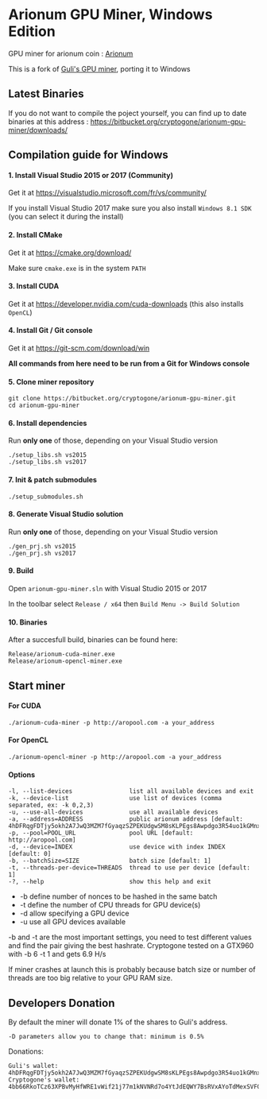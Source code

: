 
# Arionum GPU Miner, Windows Edition #
GPU miner for arionum coin : [Arionum](https://www.arionum.com/)

This is a fork of [Guli's GPU miner](https://bitbucket.org/guli13/arionum-gpu-miner/src), porting it to Windows

## Latest Binaries
If you do not want to compile the poject yourself, you can find up to date binaries at this address :
https://bitbucket.org/cryptogone/arionum-gpu-miner/downloads/

## Compilation guide for Windows
#### 1. Install Visual Studio 2015 or 2017 (Community)
Get it at https://visualstudio.microsoft.com/fr/vs/community/

If you install Visual Studio 2017 make sure you also install ```Windows 8.1 SDK``` (you can select it during the install)

#### 2. Install CMake
Get it at https://cmake.org/download/

Make sure ```cmake.exe``` is in the system ```PATH```

#### 3. Install CUDA
Get it at https://developer.nvidia.com/cuda-downloads (this also installs ``OpenCL``)

#### 4. Install Git / Git console
Get it at https://git-scm.com/download/win

**All commands from here need to be run from a Git for Windows console**

#### 5. Clone miner repository
    git clone https://bitbucket.org/cryptogone/arionum-gpu-miner.git
    cd arionum-gpu-miner
	
#### 6. Install dependencies 
Run **only one** of those, depending on your Visual Studio version

    ./setup_libs.sh vs2015
    ./setup_libs.sh vs2017
	
#### 7. Init & patch submodules
    ./setup_submodules.sh
	
#### 8. Generate Visual Studio solution
Run **only one** of those, depending on your Visual Studio version

    ./gen_prj.sh vs2015
    ./gen_prj.sh vs2017
	
#### 9. Build
Open ```arionum-gpu-miner.sln``` with Visual Studio 2015 or 2017 

In the toolbar select ```Release / x64``` then ```Build Menu -> Build Solution```

#### 10. Binaries 
After a succesfull build, binaries can be found here:

    Release/arionum-cuda-miner.exe
    Release/arionum-opencl-miner.exe

## Start miner

#### For CUDA

    ./arionum-cuda-miner -p http://aropool.com -a your_address

#### For OpenCL

    ./arionum-opencl-miner -p http://aropool.com -a your_address
    
#### Options

    -l, --list-devices                list all available devices and exit
    -k, --device-list                 use list of devices (comma separated, ex: -k 0,2,3)
    -u, --use-all-devices             use all available devices
    -a, --address=ADDRESS             public arionum address [default: 4hDFRqgFDTjy5okh2A7JwQ3MZM7fGyaqzSZPEKUdgwSM8sKLPEgs8Awpdgo3R54uo1kGMnxujQQpF94qV6SxEjRL]
    -p, --pool=POOL_URL               pool URL [default: http://aropool.com]
    -d, --device=INDEX                use device with index INDEX [default: 0]
    -b, --batchSize=SIZE              batch size [default: 1]
    -t, --threads-per-device=THREADS  thread to use per device [default: 1]
    -?, --help                        show this help and exit

* -b define number of nonces to be hashed in the same batch
* -t define the number of CPU threads for GPU device(s)
* -d allow specifying a GPU device
* -u use all GPU devices available

-b and -t are the most important settings, you need to test different values and find the pair giving the best hashrate.
Cryptogone tested on a GTX960 with -b 6 -t 1 and gets 6.9 H/s

If miner crashes at launch this is probably because batch size or number of threads are too big relative to your GPU RAM size.

## Developers Donation

By default the miner will donate 1% of the shares to Guli's address.

    -D parameters allow you to change that: minimum is 0.5%

Donations:

    Guli's wallet: 4hDFRqgFDTjy5okh2A7JwQ3MZM7fGyaqzSZPEKUdgwSM8sKLPEgs8Awpdgo3R54uo1kGMnxujQQpF94qV6SxEjRL
    Cryptogone's wallet: 4bb66RkoTCz63XPBvMyHfWRE1vWif21j77m1kNVNRd7o4YtJdEQWY7BsRVxAYoTdMexSVFGFaekrc3UATTSERwmQ 
